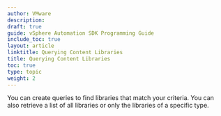 ```yaml
---
author: VMware
description:
draft: true
guide: vSphere Automation SDK Programming Guide
include_toc: true
layout: article
linktitle: Querying Content Libraries
title: Querying Content Libraries
toc: true
type: topic
weight: 2
---
```

You can create queries to find libraries that match your criteria. You can also retrieve a list of all libraries or only the libraries of a specific type.
